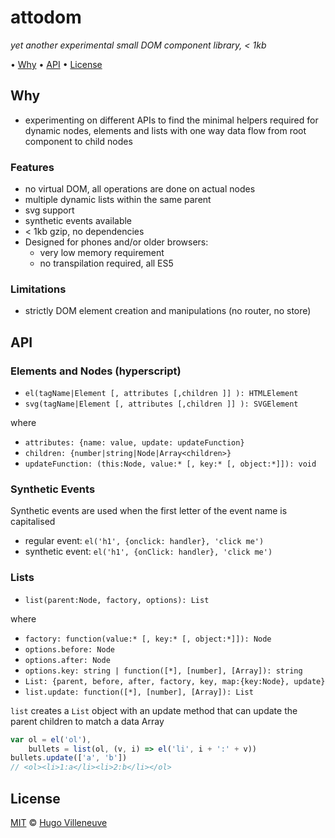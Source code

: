# attodom

*yet another experimental small DOM component library, < 1kb*

• [Why](#why) • [API](#api) • [License](#license)


## Why

* experimenting on different APIs to find the minimal helpers required for dynamic nodes, elements and lists with one way data flow from root component to child nodes


### Features

* no virtual DOM, all operations are done on actual nodes
* multiple dynamic lists within the same parent
* svg support
* synthetic events available
* < 1kb gzip, no dependencies
* Designed for phones and/or older browsers:
  * very low memory requirement
  * no transpilation required, all ES5


### Limitations

* strictly DOM element creation and manipulations (no router, no store)


## API

### Elements and Nodes (hyperscript)

* `el(tagName|Element [, attributes [,children ]] ): HTMLElement`
* `svg(tagName|Element [, attributes [,children ]] ): SVGElement`

where
* `attributes: {name: value, update: updateFunction}`
* `children: {number|string|Node|Array<children>}`
* `updateFunction: (this:Node, value:* [, key:* [, object:*]]): void`


### Synthetic Events

Synthetic events are used when the first letter of the event name is capitalised
* regular event: `el('h1', {onclick: handler}, 'click me')`
* synthetic event: `el('h1', {onClick: handler}, 'click me')`


### Lists
* `list(parent:Node, factory, options): List`

where
* `factory: function(value:* [, key:* [, object:*]]): Node`
* `options.before: Node`
* `options.after: Node`
* `options.key: string | function([*], [number], [Array]): string`
* `List: {parent, before, after, factory, key, map:{key:Node}, update}`
* `list.update: function([*], [number], [Array]): List`

`list` creates a `List` object with an update method that can update the parent children to match a data Array

```javascript
var ol = el('ol'),
    bullets = list(ol, (v, i) => el('li', i + ':' + v))
bullets.update(['a', 'b'])
// <ol><li>1:a</li><li>2:b</li></ol>
```

## License

[MIT](http://www.opensource.org/licenses/MIT) © [Hugo Villeneuve](https://github.com/hville)
